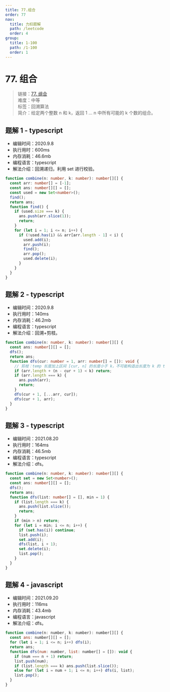 ```yaml
---
title: 77.组合
order: 77
nav:
  title: 力扣题解
  path: /leetcode
  order: 4
group:
  title: 1-100
  path: /1-100
  order: 1
---
```


# 77. 组合

> 链接：[77. 组合](https://leetcode-cn.com/problems/combinations/)  
> 难度：中等  
> 标签：回溯算法  
> 简介：给定两个整数 n 和 k，返回 1 ... n 中所有可能的 k 个数的组合。

## 题解 1 - typescript

- 编辑时间：2020.9.8
- 执行用时：600ms
- 内存消耗：46.6mb
- 编程语言：typescript
- 解法介绍：回溯递归，利用 set 进行校验。

```typescript
function combine(n: number, k: number): number[][] {
  const arr: number[] = [-1];
  const ans: number[][] = [];
  const used = new Set<number>();
  find();
  return ans;
  function find() {
    if (used.size === k) {
      ans.push(arr.slice(1));
      return;
    }
    for (let i = 1; i <= n; i++) {
      if (!used.has(i) && arr[arr.length - 1] < i) {
        used.add(i);
        arr.push(i);
        find();
        arr.pop();
        used.delete(i);
      }
    }
  }
}
```

## 题解 2 - typescript

- 编辑时间：2020.9.8
- 执行用时：140ms
- 内存消耗：46.2mb
- 编程语言：typescript
- 解法介绍：回溯+剪枝。

```typescript
function combine(n: number, k: number): number[][] {
  const ans: number[][] = [];
  dfs();
  return ans;
  function dfs(cur: number = 1, arr: number[] = []): void {
    // 剪枝：temp 长度加上区间 [cur, n] 的长度小于 k，不可能构造出长度为 k 的 temp
    if (arr.length + (n - cur + 1) < k) return;
    if (arr.length === k) {
      ans.push(arr);
      return;
    }
    dfs(cur + 1, [...arr, cur]);
    dfs(cur + 1, arr);
  }
}
```

## 题解 3 - typescript

- 编辑时间：2021.08.20
- 执行用时：164ms
- 内存消耗：46.5mb
- 编程语言：typescript
- 解法介绍：dfs。

```typescript
function combine(n: number, k: number): number[][] {
  const set = new Set<number>();
  const ans: number[][] = [];
  dfs();
  return ans;
  function dfs(list: number[] = [], min = 1) {
    if (list.length === k) {
      ans.push(list.slice());
      return;
    }
    if (min > n) return;
    for (let i = min; i <= n; i++) {
      if (set.has(i)) continue;
      list.push(i);
      set.add(i);
      dfs(list, i + 1);
      set.delete(i);
      list.pop();
    }
  }
}
```

## 题解 4 - javascript

- 编辑时间：2021.09.20
- 执行用时：116ms
- 内存消耗：43.4mb
- 编程语言：javascript
- 解法介绍：dfs。

```javascript
function combine(n: number, k: number): number[][] {
  const ans: number[][] = [];
  for (let i = 1; i <= n; i++) dfs(i);
  return ans;
  function dfs(num: number, list: number[] = []): void {
    if (num === n + 1) return;
    list.push(num);
    if (list.length === k) ans.push(list.slice());
    else for (let i = num + 1; i <= n; i++) dfs(i, list);
    list.pop();
  }
}
```
